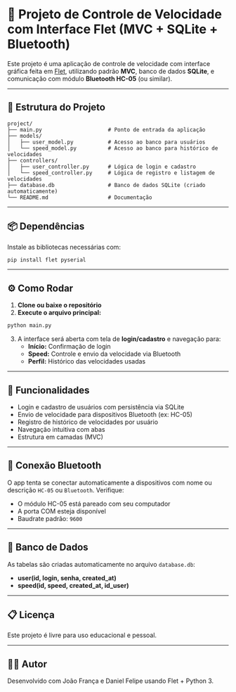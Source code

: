 
# 🚀 Projeto de Controle de Velocidade com Interface Flet (MVC + SQLite + Bluetooth)

Este projeto é uma aplicação de controle de velocidade com interface gráfica feita em [Flet](https://flet.dev), utilizando padrão **MVC**, banco de dados **SQLite**, e comunicação com módulo **Bluetooth HC-05** (ou similar).

---

## 🧩 Estrutura do Projeto

```
project/
├── main.py                     # Ponto de entrada da aplicação
├── models/
│   ├── user_model.py           # Acesso ao banco para usuários
│   └── speed_model.py          # Acesso ao banco para histórico de velocidades
├── controllers/
│   ├── user_controller.py      # Lógica de login e cadastro
│   └── speed_controller.py     # Lógica de registro e listagem de velocidades
├── database.db                 # Banco de dados SQLite (criado automaticamente)
└── README.md                   # Documentação
```

---

## 📦 Dependências

Instale as bibliotecas necessárias com:

```bash
pip install flet pyserial
```

---

## ⚙️ Como Rodar

1. **Clone ou baixe o repositório**
2. **Execute o arquivo principal:**

```bash
python main.py
```

3. A interface será aberta com tela de **login/cadastro** e navegação para:
   - **Início:** Confirmação de login
   - **Speed:** Controle e envio da velocidade via Bluetooth
   - **Perfil:** Histórico das velocidades usadas

---

## 🧠 Funcionalidades

- Login e cadastro de usuários com persistência via SQLite
- Envio de velocidade para dispositivos Bluetooth (ex: HC-05)
- Registro de histórico de velocidades por usuário
- Navegação intuitiva com abas
- Estrutura em camadas (MVC)

---

## 🔌 Conexão Bluetooth

O app tenta se conectar automaticamente a dispositivos com nome ou descrição `HC-05` ou `Bluetooth`. Verifique:

- O módulo HC-05 está pareado com seu computador
- A porta COM esteja disponível
- Baudrate padrão: `9600`

---

## 🧱 Banco de Dados

As tabelas são criadas automaticamente no arquivo `database.db`:

- **user(id, login, senha, created_at)**
- **speed(id, speed, created_at, id_user)**

---

## 📋 Licença

Este projeto é livre para uso educacional e pessoal.

---

## 🙋‍♂️ Autor

Desenvolvido com João França e Daniel Felipe usando Flet + Python 3.
